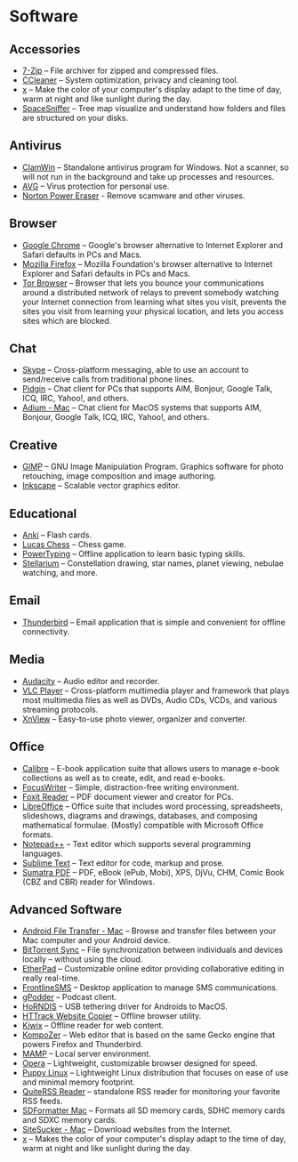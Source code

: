 # Software

## Accessories

- [7-Zip](http://www.7-zip.org/) – File archiver for zipped and compressed files.
- [CCleaner](https://www.piriform.com/ccleaner) – System optimization, privacy and cleaning tool.
- [x](https://justgetflux.com/) – Make the color of your computer's display adapt to the time of day, warm at night and like sunlight during the day.
- [SpaceSniffer](http://www.uderzo.it/main_products/space_sniffer/index.html) – Tree map visualize and understand how folders and files are structured on your disks.

## Antivirus

- [ClamWin](http://www.clamwin.com/) – Standalone antivirus program for Windows. Not a scanner, so will not run in the background and take up processes and resources.
- [AVG](http://www.avg.com/) – Virus protection for personal use.
- [Norton Power Eraser](https://security.symantec.com/nbrt/npe.aspx) - Remove scamware and other viruses.

## Browser

- [Google Chrome](http://www.google.com/chrome) – Google's browser alternative to Internet Explorer and Safari defaults in PCs and Macs.
- [Mozilla Firefox](http://www.mozilla.org/firefox) – Mozilla Foundation's browser alternative to Internet Explorer and Safari defaults in PCs and Macs.
- [Tor Browser](https://www.torproject.org/projects/torbrowser.html) – Browser that lets you bounce your communications around a distributed network of relays to prevent somebody watching your Internet connection from learning what sites you visit, prevents the sites you visit from learning your physical location, and lets you access sites which are blocked.

## Chat

- [Skype](http://www.skype.com/) – Cross-platform messaging, able to use an account to send/receive calls from traditional phone lines.
- [Pidgin](http://www.pidgin.im/) – Chat client for PCs that supports AIM, Bonjour, Google Talk, ICQ, IRC, Yahoo!, and others.
- [Adium - Mac](https://adium.im/) – Chat client for MacOS systems that supports AIM, Bonjour, Google Talk, ICQ, IRC, Yahoo!, and others.

## Creative

- [GIMP](http://www.gimp.org/) – GNU Image Manipulation Program. Graphics software for photo retouching, image composition and image authoring.
- [Inkscape](https://inkscape.org/en/) – Scalable vector graphics editor.

## Educational

- [Anki](http://ankisrs.net/) – Flash cards.
- [Lucas Chess](https://www-lucaschess.rhcloud.com/) – Chess game.
- [PowerTyping](http://www.powertyping.com/) – Offline application to learn basic typing skills.
- [Stellarium](http://www.stellarium.org/) – Constellation drawing, star names, planet viewing, nebulae watching, and more.

## Email

- [Thunderbird](https://www.mozilla.org/en-US/thunderbird/) – Email application that is simple and convenient for offline connectivity.

## Media

- [Audacity](http://audacityteam.org/) – Audio editor and recorder.
- [VLC Player](https://www.videolan.org/vlc/) – Cross-platform multimedia player and framework that plays most multimedia files as well as DVDs, Audio CDs, VCDs, and various streaming protocols.
- [XnView](http://www.xnview.com/en/) – Easy-to-use photo viewer, organizer and converter.

## Office

- [Calibre](http://www.calibre-ebook.com/) – E-book application suite that allows users to manage e-book collections as well as to create, edit, and read e-books.
- [FocusWriter](http://gottcode.org/focuswriter/) – Simple, distraction-free writing environment.
- [Foxit Reader](https://www.foxitsoftware.com/products/pdf-reader/) – PDF document viewer and creator for PCs.
- [LibreOffice](https://www.libreoffice.org/) – Office suite that includes word processing, spreadsheets, slideshows, diagrams and drawings, databases, and composing mathematical formulae. (Mostly) compatible with Microsoft Office formats.
- [Notepad++](https://notepad-plus-plus.org/) – Text editor which supports several programming languages.
- [Sublime Text](https://www.sublimetext.com/) – Text editor for code, markup and prose.
- [Sumatra PDF](http://www.sumatrapdfreader.org/free-pdf-reader.html) – PDF, eBook (ePub, Mobi), XPS, DjVu, CHM, Comic Book (CBZ and CBR) reader for Windows.

## Advanced Software

- [Android File Transfer - Mac](https://www.android.com/filetransfer/) – Browse and transfer files between your Mac computer and your Android device.
- [BitTorrent Sync](https://getsync.com/) – File synchronization between individuals and devices locally – without using the cloud.
- [EtherPad](http://etherpad.org/) – Customizable online editor providing collaborative editing in really real-time.
- [FrontlineSMS](http://www.frontlinesms.com/) – Desktop application to manage SMS communications.
- [gPodder](http://gpodder.org/) – Podcast client.
- [HoRNDIS](http://joshuawise.com/horndis) – USB tethering driver for Androids to MacOS.
- [HTTrack Website Copier](https://www.httrack.com/) – Offline browser utility.
- [Kiwix](http://www.kiwix.org/) – Offline reader for web content.
- [KompoZer](http://www.kompozer.net/) – Web editor that is based on the same Gecko engine that powers Firefox and Thunderbird.
- [MAMP](https://www.mamp.info/en/) – Local server environment.
- [Opera](http://www.opera.com/) – Lightweight, customizable browser designed for speed.
- [Puppy Linux](http://puppylinux.org/) – Lightweight Linux distribution that focuses on ease of use and minimal memory footprint.
- [QuiteRSS Reader](https://quiterss.org/) – standalone RSS reader for monitoring your favorite RSS feeds.
- [SDFormatter Mac](https://www.sdcard.org/downloads/formatter_4/) – Formats all SD memory cards, SDHC memory cards and SDXC memory cards.
- [SiteSucker - Mac](http://ricks-apps.com/osx/sitesucker/index.html) – Download websites from the Internet.
- [x](https://justgetflux.com/) – Makes the color of your computer's display adapt to the time of day, warm at night and like sunlight during the day.